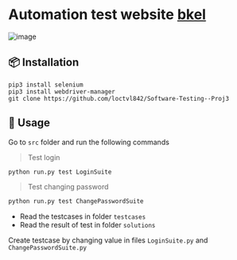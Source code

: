# Automation test website [bkel](https://e-learning.hcmut.edu.vn/)


![image](./selenium.gif)

## 📦 Installation

```
pip3 install selenium
pip3 install webdriver-manager
git clone https://github.com/loctvl842/Software-Testing--Proj3
```

## 🚀 Usage

Go to `src` folder and run the following commands

> Test login
```sh
python run.py test LoginSuite
```

> Test changing password
```sh
python run.py test ChangePasswordSuite
```

- Read the testcases in folder `testcases`
- Read the result of test in folder `solutions`

Create testcase by changing value in files `LoginSuite.py` and `ChangePasswordSuite.py`


